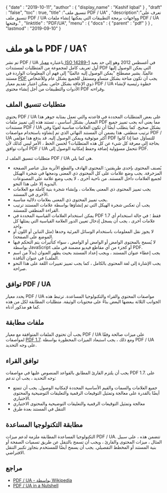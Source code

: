 {
  "date" : "2019-10-11",
  "author" : {
    "display_name" : "Kashif Iqbal"
} ,
  "draft" : "false",
  "toc" : true,
  "title" :"تنسيق ملف PDF / UA" ,
  "description":"تعرف على تنسيق ملف PDF / UA وواجهات برمجة التطبيقات التي يمكنها إنشاء ملفات PDF / UA وفتحها." ,
  "linktitle" : "PDF/UA",
  "menu" : {
    "docs" : {
      "parent" : "pdf"
}
} ,
  "lastmod" : "2019-09-10"
}

# ما هو ملف PDF / UA؟ #

تم نشر PDF / UA باعتباره [معيار ISO 14289-1](https://en.wikipedia.org/wiki/ISO_14289) في أغسطس 2012 وهو إلى حد بعيد أول تعريف كامل لمجموعة من المتطلبات لمستندات PDF التي يمكن الوصول إليها عالميًا. يشير مصطلح "يمكن الوصول إليه عالميًا" إلى فهم أن المعلومات الواردة في مستند [PDF](/ar/pdf/) يجب أن تكون متاحة بشكل متساو ومستقل للجميع بشكل عام وللأشخاص ذوي الإعاقة بشكل خاص. يمكن اعتبار تقديم معيار PDF / UA خطوة رئيسية لإنشاء الأدوات والتطبيقات من أجل إنشاء محتوى PDF وقراءته.

## متطلبات تنسيق الملف ##

يحتوي PDF / UA على بعض المتطلبات المحددة في قاعدته والتي تعمل بمثابة جوهر هذا المعيار. بشكل أساسي ، تستند هذه إلى تمييز ملفات PDF مما يعني أنه يجب تمييز جميع مستندات PDF / UA بشكل صحيح. كما يتطلب أيضًا أن تكون العلامات مناسبة لغويًا وفي ترتيب منطقي. هذا يضمن أن المستند النهائي الذي تم إنشاؤه باستخدام مواصفات PDF / UA أكثر موثوقية ويمكن الوصول إليه. قد يدفع هذا مؤلفي PDF للتساؤل عما إذا كانوا بحاجة إلى معرفة كل شيء عن كل هذه المتطلبات؟ لحسن الحظ ، الأمر ليس كذلك لأن أدوات توافق PDF / UA تتحمل مسؤولية إضافة وحفظ إمكانية الوصول إلى PDF.

متطلبات تنسيق الملف لـ PDF / UA هي كما يلي.

* يُصنف المحتوى بإحدى طريقتين: المحتوى الهادف والقطع الأثرية مثل عناصر الصفحة المزخرفة. يجب وضع علامات على كل المحتوى ذي المعنى ودمجها في شجرة الهيكل لجميع العلامات داخل المستند. من ناحية أخرى ، لا يجب وضع علامة على المصنوعات اليدوية إلا على هذا النحو.
* يجب تمييز المحتوى ذي المعنى بعلامات ، وإنشاء شجرة بنية كاملة مع العلامات الأخرى في المستند.
* يجب تمييز المحتوى ذي المعنى بعلامات دلالية مناسبة.
* يجب أن تعكس شجرة الهيكل التي تم إنشاؤها بواسطة علامات المستند ترتيب القراءة المنطقي للمستند.
* يمكن استخدام العلامات القياسية المحددة في PDF 1.7 فقط ؛ في حالة استخدام أي علامات أخرى ، يجب أن يسجل إدخال تعيين الدور العلامة القياسية التي يمثلها كل واحد.
* لا يجوز نقل المعلومات باستخدام الوسائل المرئية وحدها (مثل التباين أو اللون أو الموضع على الصفحة).
* لا يُسمح بالمحتوى الوامض أو الوامض أو الوامض ، سواء كتأثيرات يتم التحكم فيها بواسطة JavaScript أو كجزء من أي مقاطع فيديو مضمنة في ملف PDF.
* يجب إعطاء عنوان المستند ، ويجب إعداد المستند بحيث يظهر العنوان (بدلاً من اسم الملف) في عنوان النافذة.
* يجب الإشارة إلى لغة المحتوى بالكامل ، كما يجب تمييز تغييرات اللغة على هذا النحو صراحة.

## توافق PDF / UA ##

يحدد معيار PDF / UA مواصفات المحتوى والقراء والتكنولوجيا المساعدة. ترتبط هذه الجوانب الثلاثة ببعضها البعض بناءً على محتويات الوثيقة. متطلبات المطابقة لكل من هذه كما هو مذكور أدناه.

## ملفات مطابقة ##

يجب أن تحتوي الملفات المتوافقة مع معيار PDF / UA على ميزات صالحة وفقًا لمواصفات [PDF 1.7](http://www.adobe.com/go/pdfreference). ومع ذلك ، يجب استبعاد الميزات المحظورة بواسطة PDF / UA على وجه التحديد.

## توافق القراء ##

يجب أن يلتزم القارئ المطابق بالقواعد المنصوص عليها في مواصفات PDF 1.7. على وجه التحديد ، يجب أن تدعم:

* جميع العلامات والسمات والقيم الأساسية المحددة لإمكانية الوصول. يجب أن تتمتع أيضًا بالقدرة على معالجة وتمثيل التوقيعات الرقمية والتعليقات التوضيحية والمحتوى الاختياري.
* معالجة وتمثيل التوقيعات الرقمية والتعليقات التوضيحية والمحتوى الاختياري
* التنقل في المستند بعدة طرق

## مطابقة التكنولوجيا المساعدة ##

التكنولوجيا المساعدة المطابقة ملزمة لدعم ميزات PDF / UA. تتضمن هذه ، على سبيل المثال ، ميزات المحتوى والقارئ ، ويجب أن تسمح بالتنقل عن طريق تسميات الصفحة أو بنية المستند أو المخطط التفصيلي. يجب أن يسمح أيضًا للمستخدم بتجاوز تكبير التنقل الافتراضي.

## مراجع ##

* [PDF / UA - بواسطة Wikipedia](https://en.wikipedia.org/wiki/PDF/UA)
* [PDF / UA in a Nutshell](http://www.pdfa.org/publication/pdfua-in-a-nutshell/)

